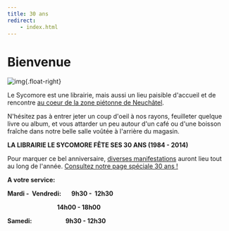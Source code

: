 ```yaml
---
title: 30 ans
redirect:
    - index.html
---
```


Bienvenue
=========

![img](/images/8f6b3e69a4.jpg){.float-right}

Le Sycomore est une librairie, mais aussi un lieu paisible d'accueil et de rencontre [au coeur de la zone piétonne de Neuchâtel](/contact/).

N'hésitez pas à entrer jeter un coup d'oeil à nos rayons, feuilleter quelque livre ou album, et vous attarder un peu autour d'un café ou d'une boisson fraîche dans notre belle salle voûtée à l'arrière du magasin.

<span style="font-weight: bold;">
LA LIBRAIRIE LE SYCOMORE FÊTE SES 30 ANS (1984 - 2014)</span>

Pour marquer ce bel anniversaire, [diverses manifestations](/30ans/) auront lieu tout au long de l'année.
[Consultez notre page spéciale 30 ans !](/30ans/)


<span style="font-weight: bold;">A votre service:</span>


<span style="font-weight: bold;">Mardi -  Vendredi:       9h30 -  12h30</span>

<span style="font-weight: bold;">                                  14h00 - 18</span><span style="font-weight: bold;">h00</span><span style="font-weight: bold;">
</span>

<span style="font-weight: bold;">Samedi:                       9h30 - 12h30</span>

